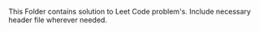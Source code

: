 This Folder contains solution to Leet Code problem's.
Include necessary header file wherever needed.
